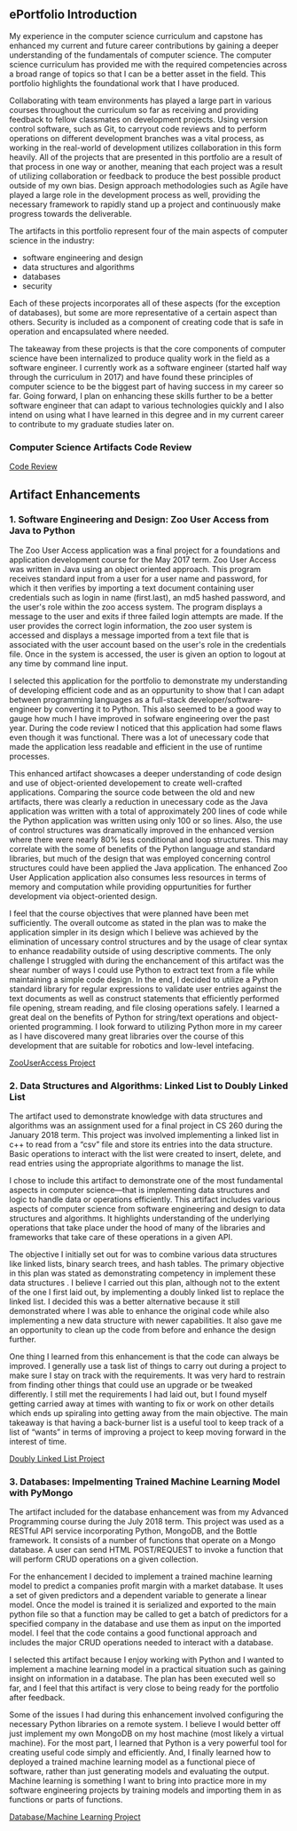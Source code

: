 ## ePortfolio Introduction

My experience in the computer science curriculum and capstone has enhanced my current and future career contributions by gaining a deeper understanding of the fundamentals of computer science.  The computer science curriculum has provided me with the required competencies across a broad range of topics so that I can be a better asset in the field. This portfolio highlights the foundational work that I have produced. 

Collaborating with team environments has played a large part in various courses throughout the curriculum so far as receiving and providing feedback to fellow classmates on development projects. Using version control software, such as Git, to carryout code reviews and to perform operations on different development branches was a vital process, as working in the real-world of development utilizes collaboration in this form heavily. All of the projects that are presented in this portfolio are a result of that process in one way or another, meaning that each project was a result of utilizing collaboration or feedback to produce the best possible product outside of my own bias. Design approach methodologies such as Agile have played a large role in the development process as well, providing the necessary framework to rapidly stand up a project and continuously make progress towards the deliverable. 

The artifacts in this portfolio represent four of the main aspects of computer science in the industry: 
 - software engineering and design
 - data structures and algorithms
 - databases
 - security
    
Each of these projects incorporates all of these aspects (for the exception of databases), but some are more representative of a certain aspect than others. Security is included as a component of creating code that is safe in operation and encapsulated where needed. 

The takeaway from these projects is that the core components of computer science have been internalized to produce quality work in the field as a software engineer. I currently work as a software engineer (started half way through the curriculum in 2017) and have found these principles of computer science  to be the biggest part of having success in my career so far. Going forward, I plan on enhancing these skills further to be a better software engineer that can adapt to various technologies quickly and I also intend on using what I have learned in this degree and in my current career to contribute to my graduate studies later on. 

### Computer Science Artifacts Code Review 

[Code Review](https://youtu.be/BmnVwuQxGuQ)

## Artifact Enhancements 

### 1. Software Engineering and Design: Zoo User Access from Java to Python
The Zoo User Access application was a final project for a foundations and application development course for the May 2017 term. Zoo User Access was written in Java using an object oriented approach. This program receives standard input from a user for a user name and password, for which it then verifies by importing a text document containing user credentials such as login in name (first.last), an md5 hashed password, and the user's role within the zoo access system. The program displays a message to the user and exits if three failed login attempts are made. If the user provides the correct login information, the zoo user system is accessed and displays a message imported from a text file that is associated with the user account based on the user's role in the credentials file. Once in the system is accessed, the user is given an option to logout at any time by command line input. 

I selected this application for the portfolio to demonstrate my understanding of developing efficient code and as an oppurtunity to show that I can adapt between programming languages as a full-stack developer/software-engineer by converting it to Python. This also seemed to be a good way to gauge how much I have improved in sofware engineering over the past year. During the code review I noticed that this application had some flaws even though it was functional. There was a lot of unecessary code that made the application less readable and efficient in the use of runtime processes. 

This enhanced artifact showcases a deeper understanding of code design and use of object-oriented developement to create well-crafted applications. Comparing the source code between the old and new artifacts, there was clearly a reduction in unecessary code as the Java application was written with a total of approximately 200 lines of code while the Python application was written using only 100 or so lines. Also, the use of control structures was dramatically improved in the enhanced version where there were nearly 80% less conditional and loop structures. This may correlate with the some of benefits of the Python language and standard libraries, but much of the design that was employed concerning control structures could have been applied the Java application. The enhanced Zoo User Application application also consumes less resources in terms of memory and computation while providing oppurtunities for further development via object-oriented design. 

I feel that the course objectives that were planned have been met sufficiently. The overall outcome as stated in the plan was to make the application simpler in its design which I believe was achieved by the elimination of uncessary control structures and by the usage of clear syntax to enhance readability outside of using descriptive comments. The only challenge I struggled with during the enchancement of this artifact was the shear number of ways I could use Python to extract text from a file while maintaining a simple code design. In the end, I decided to utilize a Python standard library for regular expressions to validate user entries against the text documents as well as construct statements that efficiently performed file opening, stream reading, and file closing operations safely. I learned a great deal on the benefits of Python for string/text operations and object-oriented programming. I look forward to utilizing Python more in my career as I have discovered many great libraries over the course of this development that are suitable for robotics and low-level intefacing. 

[ZooUserAccess Project](https://github.com/gvnwlt/ePortfolio.github.io/tree/master/ua_1)

### 2. Data Structures and Algorithms: Linked List to Doubly Linked List
The artifact used to demonstrate knowledge with data structures and algorithms was an assignment used for a final project in CS 260 during the January 2018 term. This project was involved implementing a linked list in c++ to read from a “csv” file and store its entries into the data structure. Basic operations to interact with the list were created to insert, delete, and read entries using the appropriate algorithms to manage the list. 

I chose to include this artifact to demonstrate one of the most fundamental aspects in computer science—that is implementing data structures and logic to handle data or operations efficiently. This artifact includes various aspects of computer science from software engineering and design to data structures and algorithms. It highlights understanding of the underlying operations that take place under the hood of many of the libraries and frameworks that take care of these operations in a given API. 

The objective I initially set out for was to combine various data structures like linked lists, binary search trees, and hash tables. The primary objective in this plan was stated as demonstrating competency in implement these data structures . I believe I carried out this plan, although not to the extent of the one I first laid out, by implementing a doubly linked list to replace the linked list. I decided this was a better alternative because it still demonstrated where I was able to enhance the original code while also implementing a new data structure with newer capabilities. It also gave me an opportunity to clean up the code from before and enhance the design further. 

One thing I learned from this enhancement is that the code can always be improved. I generally use a task list of things to carry out during a project to make sure I stay on track with the requirements. It was very hard to restrain from finding other things that could use an upgrade or be tweaked differently. I still met the requirements I had laid out, but I found myself getting carried away at times with wanting to fix or work on other details which ends up spiraling into getting away from the main objective. The main takeaway is that having a back-burner list is a useful tool to keep track of a list of “wants” in terms of improving a project to keep moving forward in the interest of time. 
 
 [Doubly Linked List Project](https://github.com/gvnwlt/ePortfolio.github.io/tree/master/ua_2)

### 3. Databases: Impelmenting Trained Machine Learning Model with PyMongo
The artifact included for the database enhancement was from my Advanced Programming course during the July 2018 term. This project was used as a RESTful API service incorporating Python, MongoDB, and the Bottle framework. It consists of a number of functions that operate on a Mongo database. A user can send HTML POST/REQUEST to invoke a function that will perform CRUD operations on a given collection.  

For the enhancement I decided to implement a trained machine learning model to predict a companies profit margin with a market database. It uses a set of given predictors and a dependent variable to generate a linear model. Once the model is trained it is serialized and exported to the main python file so that a function may be called to get a batch of predictors for a specified company in the database and use them as input on the imported model. I feel that the code contains a good functional approach and includes the major CRUD operations needed to interact with a database. 

I selected this artifact because I enjoy working with Python and I wanted to implement a machine learning model in a practical situation such as gaining insight on information in a database. The plan has been executed well so far, and I feel that this artifact is very close to being ready for the portfolio after feedback. 

Some of the issues I had during this enhancement involved configuring the necessary Python libraries on a remote system. I believe I would better off just implement my own MongoDB on my host machine (most likely a virtual machine). For the most part, I learned that Python is a very powerful tool for creating useful code simply and efficiently. And, I finally learned how to deployed a trained machine learning model as a functional piece of software, rather than just generating models and evaluating the output. Machine learning is something I want to bring into practice more in my software engineering projects by training models and importing them in as functions or parts of functions. 

 [Database/Machine Learning Project](https://github.com/gvnwlt/ePortfolio.github.io/tree/master/ua_3)

